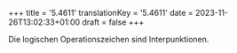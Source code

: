 +++
title = '5.4611'
translationKey = '5.4611'
date = 2023-11-26T13:02:33+01:00
draft = false
+++

Die logischen Operationszeichen sind Interpunktionen.
